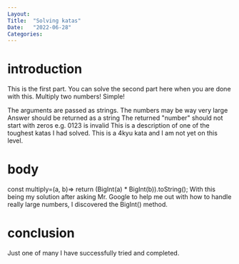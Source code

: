 ```yaml
---
Layout:
Title:  "Solving katas"
Date:   "2022-06-28"
Categories:
---
```

# introduction
This is the first part. You can solve the second part here when you are done with this. Multiply two numbers! Simple!

The arguments are passed as strings.
The numbers may be way very large
Answer should be returned as a string
The returned "number" should not start with zeros e.g. 0123 is invalid
This is a description of one of the toughest katas I had solved. This is a 4kyu kata and I am not yet on this level. 


# body
const multiply=(a, b)=>  return (BigInt(a) * BigInt(b)).toString();
With this being my solution after asking Mr. Google to help me out with how to handle really large numbers, I discovered the BigInt() method.


# conclusion
Just one of many I have successfully tried and completed.